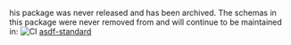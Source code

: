 his package was never released and has been archived. The schemas in this package were never removed from and will continue to be maintained in:
![CI](https://github.com/asdf-format/asdf-fits-schemas/workflows/CI/badge.svg)
[asdf-standard](https://github.com/asdf-format/asdf-standard)
